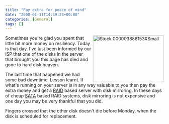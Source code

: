 ```yaml
---
title: "Pay extra for peace of mind"
date: "2008-01-11T14:39:23+00:00"
categories: [General]
tags: []
---
```


<p><img height="149" alt="iStock 000003886153XSmall" src="/image/uploads/2008/01/istock-000003886153xsmall.jpg" width="225" align="right" /></p>
<p>Sometimes you're glad you spent that little bit more money on resiliency. Today is that day. I've just been informed by our ISP that one of the disks in the server that brought you this page has died and gone to hard disk heaven.</p>
<p>The last time that happened we had some bad downtime. Lesson learnt. If what's running on your server is in any way valuable to you then pay the extra money and get a <a href="http://en.wikipedia.org/wiki/RAID">RAID</a> based server with disk mirroring. In these days of cheap <a href="http://en.wikipedia.org/wiki/Serial_ATA">SATA</a> based RAID systems, disk mirroring is not expensive and one day you may be very thankful that you did.</p>
<p>Fingers crossed that the other disk doesn't die before Monday, when the disk is scheduled for replacement.</p>
